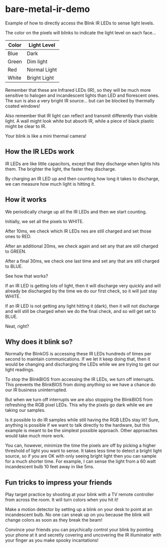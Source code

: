 # bare-metal-ir-demo

Example of how to directly access the Blink IR LEDs to sense light levels. 

The color on the pixels will blinks to indicate the light level on each face...

| Color | Light Level |
|-|-|
| Blue | Dark |
| Green | Dim light |
| Red | Normal Light |
| White | Bright Light |

Remember that these are Infrared LEDs (IR), so they will be much more sensitive to halogen and incandescent lights than LED and florescent ones. The sun is also a very bright IR source... but can be blocked by thermally coated windows! 

Also remember that IR light can reflect and transmit differently than visible light. A wall might look white but absorb IR, while a piece of black plastic might be clear to IR.  

Your blink is like a mini thermal camera!

## How the IR LEDs work

IR LEDs are like little capacitors, except that they discharge when lights hits them. The brighter the light, the faster they discharge. 

By charging an IR LED up and then counting how long it takes to discharge, we can measure how much light is hitting it. 

## How it works

We periodically charge up all the IR LEDs and then we start counting. 

Initially, we set all the pixels to WHITE. 

After 10ms, we check which IR LEDs nes are still charged and set those ones to RED. 

After an additional 20ms, we check again and set any that are still charged to GREEN.

After a final 30ms, we check one last time and set any that are still charged to BLUE.

See how that works?

If an IR LED is getting lots of light, then it will discharge very quickly and will already be discharged by the time we do our first check, so it will just stay WHITE.   

If an IR LED is not getting any light hitting it (dark), then it will not discharge and will still be charged when we do the final check, and so will get set to BLUE. 

Neat, right?

## Why does it blink so?

Normally the BlinkOS is accessing these IR LEDs hundreds of times per second to maintain communications. If we let it keep doing that, then it would be changing and discharging the LEDs while we are trying to get our light readings. 

To stop the BlinkBIOS from accessing the IR LEDs, we turn off interrupts. This prevents the BlinkBIOS from doing *anything* so we have a chance do our IR business uninterrupted. 

But when we turn off interrupts we are also stopping the BlinkBIOS from refreshing the RGB pixel LEDs. This why the pixels go dark while we are taking our samples. 

Is it possible to do IR samples while still having the RGB LEDs stay lit? Sure, anything is possible if we want to talk directly to the hardware, but this example is meant to be the simplest possible approach. Other approaches would take much more work.

You can, however, minimize the time the pixels are off by picking a higher threshold of light you want to sense. It takes less time to detect a bright light source, so if you are OK with only seeing bright light then you can sample for a much shorter time. For example, I can sense the light from a 60 watt incandescent bulb 10 feet away in like 5ms.  

## Fun tricks to impress your friends	

Play target practice by shooting at your blink with a TV remote controller from across the room. It will turn colors when you hit it!

Make a motion detector by setting up a blink on your desk to point at an incandescent bulb. No one can sneak up on you because the blink will change colors as soon as they break the beam!

Convince your friends you can psychically control your blink by pointing your phone at it and secretly covering and uncovering the IR illuminator with your finger as you make spooky incantations!     